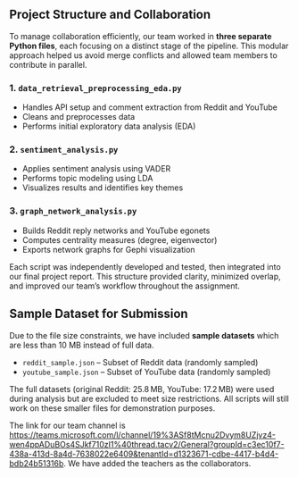 ## Project Structure and Collaboration

To manage collaboration efficiently, our team worked in **three separate Python files**, each focusing on a distinct stage of the pipeline. This modular approach helped us avoid merge conflicts and allowed team members to contribute in parallel.

### 1. `data_retrieval_preprocessing_eda.py`
- Handles API setup and comment extraction from Reddit and YouTube
- Cleans and preprocesses data
- Performs initial exploratory data analysis (EDA)

### 2. `sentiment_analysis.py`
- Applies sentiment analysis using VADER
- Performs topic modeling using LDA
- Visualizes results and identifies key themes

### 3. `graph_network_analysis.py`
- Builds Reddit reply networks and YouTube egonets
- Computes centrality measures (degree, eigenvector)
- Exports network graphs for Gephi visualization

Each script was independently developed and tested, then integrated into our final project report. This structure provided clarity, minimized overlap, and improved our team’s workflow throughout the assignment.

## Sample Dataset for Submission

Due to the file size constraints, we have included **sample datasets** which are less than 10 MB instead of full data.

- `reddit_sample.json` – Subset of Reddit data (randomly sampled)
- `youtube_sample.json` – Subset of YouTube data (randomly sampled)

The full datasets (original Reddit: 25.8 MB, YouTube: 17.2 MB) were used during analysis but are excluded to meet size restrictions. All scripts will still work on these smaller files for demonstration purposes.

The link for our team channel is https://teams.microsoft.com/l/channel/19%3ASf8tMcnu2Dvym8UZjvz4-wen4ppADuBOs4SJkf710zI1%40thread.tacv2/General?groupId=c3ec10f7-438a-413d-8a4d-7638022e6409&tenantId=d1323671-cdbe-4417-b4d4-bdb24b51316b. We have added the teachers as the collaborators. 
